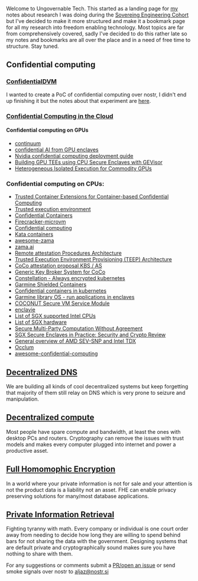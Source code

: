 Welcome to Ungovernable Tech. This started as a landing page for [my](https://nostr.at/aljaz@nostr.si) notes about research I was doing during the [Sovereing Engineering Cohort](https://sovereignengineering.io/) but I've decided to make it more structured and make it a bookmark page for all my research into freedom enabling technology.  Most topics are far from comprehensively covered, sadly I've decided to do this rather late so my notes and bookmarks are all over the place and in a need of free time to structure. Stay tuned. 


## Confidential computing

### [ConfidentialDVM](./ConfidentialDVM.md)
I wanted to create a PoC of confidential computing over nostr, I didn't end up finishing it but the notes about that experiment are [here](ConfidentailDVM.md). 

### [Confidential Computing in the Cloud](./ConfidentialComputingOnCloud.md)

#### Confidential computing on GPUs
- [continuum](https://docs.edgeless.systems/continuum)
- [confidential AI from GPU enclaves](https://blog.blyss.dev/confidential-ai-from-gpu-enclaves)
- [Nvidia confidential computing deployment guide](https://docs.nvidia.com/confidential-computing-deployment-guide.pdf)
- [Building GPU TEEs using CPU Secure Enclaves with GEVisor](https://dl.acm.org/doi/pdf/10.1145/3620678.3624659)
- [Heterogeneous Isolated Execution for Commodity GPUs](https://insujang.github.io/assets/pdf/hix_slides.pdf)

### Confidential computing on CPUs:
- [Trusted Container Extensions for Container-based Confidential Computing](https://arxiv.org/pdf/2205.05747.pdf)
- [Trusted execution environment](https://en.wikipedia.org/wiki/Trusted_execution_environment)
- [Confidential Containers](https://github.com/confidential-containers/)
- [Firecracker-microvm](https://firecracker-microvm.github.io/)
- [Confidential computing](https://en.wikipedia.org/wiki/Confidential_computing)
- [Kata containers](https://katacontainers.io/)
- [awesome-zama](https://github.com/zama-ai/awesome-zama)
- [zama.ai](https://www.zama.ai/)
- [Remote attestation Procedures Architecture](https://ietf-rats-wg.github.io/architecture/draft-ietf-rats-architecture.html)
- [Trusted Execution Environment Provisioning (TEEP) Architecture](https://datatracker.ietf.org/doc/html/draft-ietf-teep-architecture-19)
- [CoCo attestation proposal KBS / AS](https://github.com/confidential-containers/confidential-containers/issues/119)
- [Generic Key Broker System for CoCo](https://github.com/confidential-containers/confidential-containers/issues/68)
- [Constellation - Always encrypted kubernetes](https://github.com/edgelesssys/constellation?tab=readme-ov-file)
- [Garmine Shielded Containers](https://github.com/gramineproject/gsc)
- [Confidential containers in kubernetes](https://archive.is/u1vhR)
- [Garmine library OS - run applications in enclaves](https://github.com/gramineproject/gramine/tree/master?tab=readme-ov-file)
- [COCONUT Secure VM Service Module](https://github.com/coconut-svsm/svsm)
- [enclavie](https://github.com/enclaive)
- [List of SGX supported Intel CPUs](https://www.intel.com/content/www/us/en/architecture-and-technology/software-guard-extensions-processors.html)
- [List of SGX hardware](https://github.com/ayeks/SGX-hardware)
- [Secure Multi-Party Computation Without Agreement](https://eprint.iacr.org/2002/040.pdf)
- [SGX Secure Enclaves in Practice: Security and Crypto Review](https://www.youtube.com/watch?v=0ZVFy4Qsryc)
- [General overview of AMD SEV-SNP and Intel TDX](https://sys.cs.fau.de/extern/lehre/ws22/akss/material/amd-sev-intel-tdx.pdf)
- [Occlum](https://github.com/occlum/occlum)
- [awesome-confidential-computing](https://github.com/bpradipt/awesome-confidential-computing)


##  [Decentralized  DNS](./DecentralizedDNS.md)
We are building all kinds of cool decentralized systems but keep forgetting that majority of them still relay on DNS which is very prone to seizure and manipulation. 

## [Decentralized compute](./DecentralizedCompute.md)
Most people have spare compute and bandwidth, at least the ones with desktop PCs and routers. Cryptography can remove the issues with trust models and makes every computer plugged into internet and power a productive asset.

## [Full Homomophic Encryption](./FullHomomorphicEncryption.md)
In a world where your private information is not for sale and your attention is not the product data is a liability not an asset. FHE can enable privacy preserving solutions for many/most database applications. 


## [Private Information Retrieval](./PrivateInformationRetrieval.md)
Fighting tyranny with math. Every company or individual is one court order away from needing to decide how long they are willing to spend behind bars for not sharing the data with the government. Designing systems that are default private and cryptographically sound makes sure you have nothing to share with them.



  For any suggestions or comments submit a [PR/open an issue](https://github.com/aljazceru/ungovernable.tech) or send smoke signals over nostr to [aljaz@nostr.si](https://nostr.at/aljaz@nostr.si)
